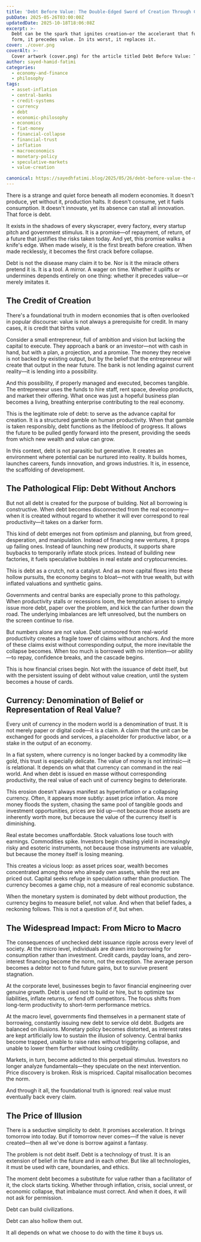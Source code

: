 ```yaml
---
title: 'Debt Before Value: The Double-Edged Sword of Creation Through Credit'
pubDate: 2025-05-26T03:00:00Z
updatedDate: 2025-10-18T18:06:08Z
excerpt: >-
  Debt can be the spark that ignites creation—or the accelerant that fuels collapse. In its best
  form, it precedes value. In its worst, it replaces it.
cover: ./cover.png
coverAlt: >-
  Cover artwork (cover.png) for the article titled Debt Before Value: The Double-Edged Sword of Creation Through Credit.
author: sayed-hamid-fatimi
categories:
  - economy-and-finance
  - philosophy
tags:
  - asset-inflation
  - central-banks
  - credit-systems
  - currency
  - debt
  - economic-philosophy
  - economics
  - fiat-money
  - financial-collapse
  - financial-trust
  - inflation
  - macroeconomics
  - monetary-policy
  - speculative-markets
  - value-creation

canonical: https://sayedhfatimi.blog/2025/05/26/debt-before-value-the-double-edged-sword-of-creation-through-credit/
---
```


There is a strange and quiet force beneath all modern economies. It doesn't produce, yet without it, production halts. It doesn't consume, yet it fuels consumption. It doesn't innovate, yet its absence can stall all innovation. That force is debt.

It exists in the shadows of every skyscraper, every factory, every startup pitch and government stimulus. It is a promise—of repayment, of return, of a future that justifies the risks taken today. And yet, this promise walks a knife's edge. When made wisely, it is the first breath before creation. When made recklessly, it becomes the first crack before collapse.

Debt is not the disease many claim it to be. Nor is it the miracle others pretend it is. It is a tool. A mirror. A wager on time. Whether it uplifts or undermines depends entirely on one thing: whether it precedes value—or merely imitates it.

## The Credit of Creation

There's a foundational truth in modern economies that is often overlooked in popular discourse: value is not always a prerequisite for credit. In many cases, it is credit that births value.

Consider a small entrepreneur, full of ambition and vision but lacking the capital to execute. They approach a bank or an investor—not with cash in hand, but with a plan, a projection, and a promise. The money they receive is not backed by existing output, but by the belief that the entrepreneur will create that output in the near future. The bank is not lending against current reality—it is lending into a possibility.

And this possibility, if properly managed and executed, becomes tangible. The entrepreneur uses the funds to hire staff, rent space, develop products, and market their offering. What once was just a hopeful business plan becomes a living, breathing enterprise contributing to the real economy.

This is the legitimate role of debt: to serve as the advance capital for creation. It is a structured gamble on human productivity. When that gamble is taken responsibly, debt functions as the lifeblood of progress. It allows the future to be pulled gently forward into the present, providing the seeds from which new wealth and value can grow.

In this context, debt is not parasitic but generative. It creates an environment where potential can be nurtured into reality. It builds homes, launches careers, funds innovation, and grows industries. It is, in essence, the scaffolding of development.

## The Pathological Flip: Debt Without Anchors

But not all debt is created for the purpose of building. Not all borrowing is constructive. When debt becomes disconnected from the real economy—when it is created without regard to whether it will ever correspond to real productivity—it takes on a darker form.

This kind of debt emerges not from optimism and planning, but from greed, desperation, and manipulation. Instead of financing new ventures, it props up failing ones. Instead of launching new products, it supports share buybacks to temporarily inflate stock prices. Instead of building new factories, it fuels speculative bubbles in real estate and cryptocurrencies.

This is debt as a crutch, not a catalyst. And as more capital flows into these hollow pursuits, the economy begins to bloat—not with true wealth, but with inflated valuations and synthetic gains.

Governments and central banks are especially prone to this pathology. When productivity stalls or recessions loom, the temptation arises to simply issue more debt, paper over the problem, and kick the can further down the road. The underlying imbalances are left unresolved, but the numbers on the screen continue to rise.

But numbers alone are not value. Debt unmoored from real-world productivity creates a fragile tower of claims without anchors. And the more of these claims exist without corresponding output, the more inevitable the collapse becomes. When too much is borrowed with no intention—or ability—to repay, confidence breaks, and the cascade begins.

This is how financial crises begin. Not with the issuance of debt itself, but with the persistent issuing of debt without value creation, until the system becomes a house of cards.

## Currency: Denomination of Belief or Representation of Real Value?

Every unit of currency in the modern world is a denomination of trust. It is not merely paper or digital code—it is a claim. A claim that the unit can be exchanged for goods and services, a placeholder for productive labor, or a stake in the output of an economy.

In a fiat system, where currency is no longer backed by a commodity like gold, this trust is especially delicate. The value of money is not intrinsic—it is relational. It depends on what that currency can command in the real world. And when debt is issued en masse without corresponding productivity, the real value of each unit of currency begins to deteriorate.

This erosion doesn't always manifest as hyperinflation or a collapsing currency. Often, it appears more subtly: asset price inflation. As more money floods the system, chasing the same pool of tangible goods and investment opportunities, prices are bid up—not because those assets are inherently worth more, but because the value of the currency itself is diminishing.

Real estate becomes unaffordable. Stock valuations lose touch with earnings. Commodities spike. Investors begin chasing yield in increasingly risky and esoteric instruments, not because those instruments are valuable, but because the money itself is losing meaning.

This creates a vicious loop: as asset prices soar, wealth becomes concentrated among those who already own assets, while the rest are priced out. Capital seeks refuge in speculation rather than production. The currency becomes a game chip, not a measure of real economic substance.

When the monetary system is dominated by debt without production, the currency begins to measure belief, not value. And when that belief fades, a reckoning follows. This is not a question of if, but when.

## The Widespread Impact: From Micro to Macro

The consequences of unchecked debt issuance ripple across every level of society. At the micro level, individuals are drawn into borrowing for consumption rather than investment. Credit cards, payday loans, and zero-interest financing become the norm, not the exception. The average person becomes a debtor not to fund future gains, but to survive present stagnation.

At the corporate level, businesses begin to favor financial engineering over genuine growth. Debt is used not to build or hire, but to optimize tax liabilities, inflate returns, or fend off competitors. The focus shifts from long-term productivity to short-term performance metrics.

At the macro level, governments find themselves in a permanent state of borrowing, constantly issuing new debt to service old debt. Budgets are balanced on illusions. Monetary policy becomes distorted, as interest rates are kept artificially low to sustain the illusion of solvency. Central banks become trapped, unable to raise rates without triggering collapse, and unable to lower them further without losing credibility.

Markets, in turn, become addicted to this perpetual stimulus. Investors no longer analyze fundamentals—they speculate on the next intervention. Price discovery is broken. Risk is mispriced. Capital misallocation becomes the norm.

And through it all, the foundational truth is ignored: real value must eventually back every claim.

## The Price of Illusion

There is a seductive simplicity to debt. It promises acceleration. It brings tomorrow into today. But if tomorrow never comes—if the value is never created—then all we've done is borrow against a fantasy.

The problem is not debt itself. Debt is a technology of trust. It is an extension of belief in the future and in each other. But like all technologies, it must be used with care, boundaries, and ethics.

The moment debt becomes a substitute for value rather than a facilitator of it, the clock starts ticking. Whether through inflation, crisis, social unrest, or economic collapse, that imbalance must correct. And when it does, it will not ask for permission.

Debt can build civilizations.

Debt can also hollow them out.

It all depends on what we choose to do with the time it buys us.
